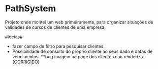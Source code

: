 # PathSystem
Projeto onde montei um web primeiramente, para organizar situações de validades de cursos de clientes de uma empresa.

#ideias#
* fazer campo de filtro para pesquisar clientes.
* Possibilidade de consulto do proprio cliente ao seus dado e datas de vencimentos.
**bug imagem na page dos clientes nao renderiza (CORRIGIDO)